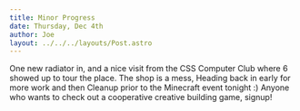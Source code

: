 ```yaml
---
title: Minor Progress
date: Thursday, Dec 4th
author: Joe
layout: ../../../layouts/Post.astro
---
```


One new radiator in, and a nice visit from the CSS Computer Club where 6 showed up to tour the place.  The shop is a mess,  Heading back in early for more work and then Cleanup prior to the Minecraft event tonight :)  Anyone who wants to check out a cooperative creative building game, signup!

